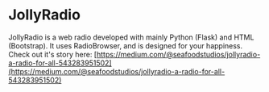 # JollyRadio
JollyRadio is a web radio developed with mainly Python (Flask) and HTML (Bootstrap). It uses RadioBrowser, and is designed for your happiness.
Check out it's story here: [https://medium.com/@seafoodstudios/jollyradio-a-radio-for-all-543283951502](https://medium.com/@seafoodstudios/jollyradio-a-radio-for-all-543283951502)
